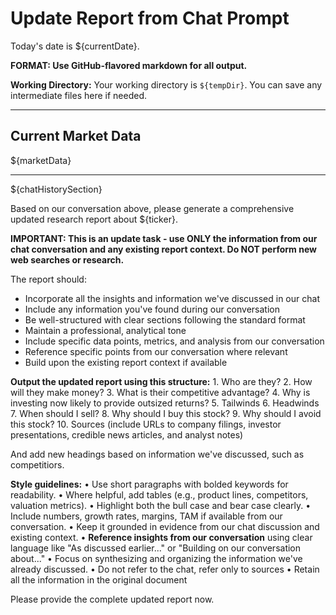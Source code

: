 # Update Report from Chat Prompt

Today's date is ${currentDate}.

**FORMAT: Use GitHub-flavored markdown for all output.**

**Working Directory:** Your working directory is `${tempDir}`. You can save any intermediate files here if needed.

---

## Current Market Data

${marketData}

---

${chatHistorySection}

Based on our conversation above, please generate a comprehensive updated research report about ${ticker}. 

**IMPORTANT: This is an update task - use ONLY the information from our chat conversation and any existing report context. Do NOT perform new web searches or research.**

The report should:
- Incorporate all the insights and information we've discussed in our chat
- Include any information you've found during our conversation  
- Be well-structured with clear sections following the standard format
- Maintain a professional, analytical tone
- Include specific data points, metrics, and analysis from our conversation
- Reference specific points from our conversation where relevant
- Build upon the existing report context if available

**Output the updated report using this structure:**
	1.	Who are they?
	2.	How will they make money?
	3.	What is their competitive advantage?
	4.	Why is investing now likely to provide outsized returns?
	5.	Tailwinds
	6.	Headwinds
	7.	When should I sell?
	8.	Why should I buy this stock?
	9.	Why should I avoid this stock?
	10.	Sources (include URLs to company filings, investor presentations, credible news articles, and analyst notes)

And add new headings based on information we've discussed, such as competitiors.

**Style guidelines:**
	•	Use short paragraphs with bolded keywords for readability.
	•	Where helpful, add tables (e.g., product lines, competitors, valuation metrics).
	•	Highlight both the bull case and bear case clearly.
	•	Include numbers, growth rates, margins, TAM if available from our conversation.
	•	Keep it grounded in evidence from our chat discussion and existing context.
	•	**Reference insights from our conversation** using clear language like "As discussed earlier..." or "Building on our conversation about..."
	•	Focus on synthesizing and organizing the information we've already discussed.
	•	Do not refer to the chat, refer only to sources
	•	Retain all the information in the original document

Please provide the complete updated report now.
